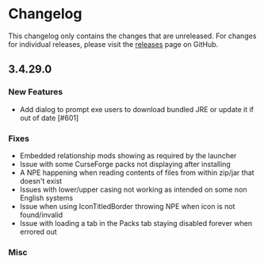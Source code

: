 # Changelog

This changelog only contains the changes that are unreleased. For changes for individual releases, please visit the
[releases](https://github.com/ATLauncher/ATLauncher/releases) page on GitHub.

## 3.4.29.0

### New Features
- Add dialog to prompt exe users to download bundled JRE or update it if out of date [#601]

### Fixes
- Embedded relationship mods showing as required by the launcher
- Issue with some CurseForge packs not displaying after installing
- A NPE happening when reading contents of files from within zip/jar that doesn't exist
- Issues with lower/upper casing not working as intended on some non English systems
- Issue when using IconTitledBorder throwing NPE when icon is not found/invalid
- Issue with loading a tab in the Packs tab staying disabled forever when errored out

### Misc
